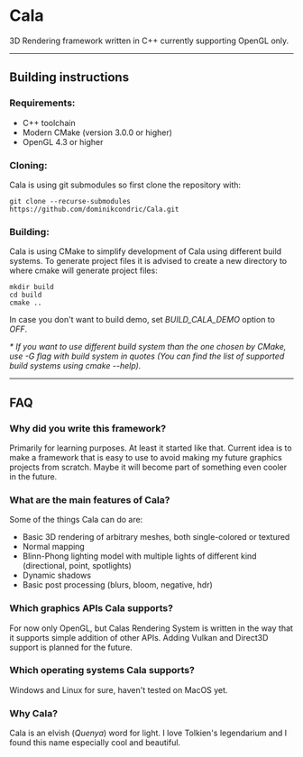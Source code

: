 # Cala
3D Rendering framework written in C++ currently supporting OpenGL only.

---

## Building instructions
### Requirements:
* C++ toolchain
* Modern CMake (version 3.0.0 or higher)
* OpenGL 4.3 or higher

### Cloning:
Cala is using git submodules so first clone the repository with:

```
git clone --recurse-submodules https://github.com/dominikcondric/Cala.git
```

### Building:
Cala is using CMake to simplify development of Cala using different build systems. To generate project files it is advised to create a new directory to where cmake will generate project files:
```
mkdir build
cd build
cmake ..
```

In case you don't want to build demo, set *BUILD_CALA_DEMO* option to *OFF*.

*\* If you want to use different build system than the one chosen by CMake, use -G flag with build system in quotes (You can find the list of supported build systems using cmake --help).*

---

## FAQ
### Why did you write this framework?
Primarily for learning purposes. At least it started like that. Current idea is to make a framework that is easy to use to avoid making my future graphics projects from scratch. Maybe it will become part of something even cooler in the future.

### What are the main features of Cala?
Some of the things Cala can do are:
* Basic 3D rendering of arbitrary meshes, both single-colored or textured
* Normal mapping
* Blinn-Phong lighting model with multiple lights of different kind (directional, point, spotlights)
* Dynamic shadows
* Basic post processing (blurs, bloom, negative, hdr)

### Which graphics APIs Cala supports?
For now only OpenGL, but Calas Rendering System is written in the way that it supports simple addition of other APIs. Adding Vulkan and Direct3D support is planned for the future.

### Which operating systems Cala supports?
Windows and Linux for sure, haven't tested on MacOS yet.

### Why Cala?
Cala is an elvish (*Quenya*) word for light. I love Tolkien's legendarium and I found this name especially cool and beautiful. 
